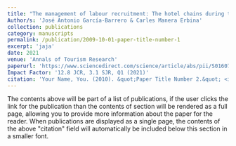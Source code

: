 ```yaml
---
title: "The management of labour recruitment: The hotel chains during the Spanish tourism boom, 1959-1973"
Author/s: 'José Antonio García-Barrero & Carles Manera Erbina'
collection: publications
category: manuscripts
permalink: /publication/2009-10-01-paper-title-number-1
excerpt: 'jaja'
date: 2021
venue: 'Annals of Tourism Research'
paperurl: 'https://www.sciencedirect.com/science/article/abs/pii/S0160738320302309'
Impact Factor: '12.8 JCR, 3.1 SJR, Q1 (2021)'
citation: 'Your Name, You. (2010). &quot;Paper Title Number 2.&quot; <i>Journal 1</i>. 1(2).'
---
```


The contents above will be part of a list of publications, if the user clicks the link for the publication than the contents of section will be rendered as a full page, allowing you to provide more information about the paper for the reader. When publications are displayed as a single page, the contents of the above "citation" field will automatically be included below this section in a smaller font.

